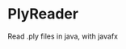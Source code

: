 <!--COMMENT-FOR-NINHACHE.COM<br>
NOM:PlyReader
DESC:Logiciel permettant de lire des fichier Ply (OLD Version)
IMG:https://user-images.githubusercontent.com/69995157/142663380-8851fff9-7f46-4aee-be67-2efc36de0900.png
END-COMMENT-->

# PlyReader
Read .ply files in java, with javafx
